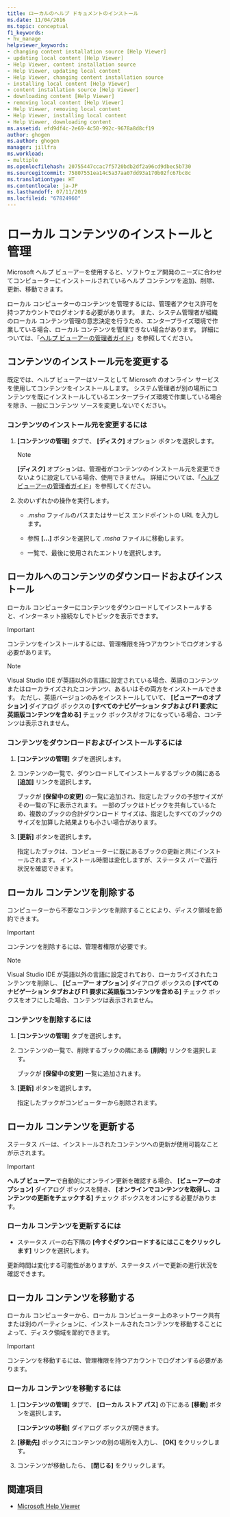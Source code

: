 ```yaml
---
title: ローカルのヘルプ ドキュメントのインストール
ms.date: 11/04/2016
ms.topic: conceptual
f1_keywords:
- hv_manage
helpviewer_keywords:
- changing content installation source [Help Viewer]
- updating local content [Help Viewer]
- Help Viewer, content installation source
- Help Viewer, updating local content
- Help Viewer, changing content installation source
- installing local content [Help Viewer]
- content installation source [Help Viewer]
- downloading content [Help Viewer]
- removing local content [Help Viewer]
- Help Viewer, removing local content
- Help Viewer, installing local content
- Help Viewer, downloading content
ms.assetid: efd9df4c-2e69-4c50-992c-9678a8d8cf19
author: ghogen
ms.author: ghogen
manager: jillfra
ms.workload:
- multiple
ms.openlocfilehash: 20755447ccac7f5720bdb2df2a96cd9dbec5b730
ms.sourcegitcommit: 75807551ea14c5a37aa07dd93a170b02fc67bc8c
ms.translationtype: HT
ms.contentlocale: ja-JP
ms.lasthandoff: 07/11/2019
ms.locfileid: "67824960"
---
```

# <a name="install-and-manage-local-content"></a>ローカル コンテンツのインストールと管理

Microsoft ヘルプ ビューアーを使用すると、ソフトウェア開発のニーズに合わせてコンピューターにインストールされているヘルプ コンテンツを追加、削除、更新、移動できます。

ローカル コンピューターのコンテンツを管理するには、管理者アクセス許可を持つアカウントでログオンする必要があります。 また、システム管理者が組織のローカル コンテンツ管理の意志決定を行うため、エンタープライズ環境で作業している場合、ローカル コンテンツを管理できない場合があります。 詳細については、「[ヘルプ ビューアーの管理者ガイド](../help-viewer/administrator-guide.md)」を参照してください。

## <a name="change-the-content-installation-source"></a>コンテンツのインストール元を変更する

既定では、ヘルプ ビューアーはソースとして Microsoft のオンライン サービスを使用してコンテンツをインストールします。 システム管理者が別の場所にコンテンツを既にインストールしているエンタープライズ環境で作業している場合を除き、一般にコンテンツ ソースを変更しないでください。

### <a name="to-change-the-content-installation-source"></a>コンテンツのインストール元を変更するには

1. **[コンテンツの管理]** タブで、 **[ディスク]** オプション ボタンを選択します。

    > [!NOTE]
    > **[ディスク]** オプションは、管理者がコンテンツのインストール元を変更できないように設定している場合、使用できません。 詳細については、「[ヘルプ ビューアーの管理者ガイド](../help-viewer/administrator-guide.md)」を参照してください。

2. 次のいずれかの操作を実行します。

    - *.msha* ファイルのパスまたはサービス エンドポイントの URL を入力します。

    - 参照 **[…]** ボタンを選択して *.msha* ファイルに移動します。

    - 一覧で、最後に使用されたエントリを選択します。

## <a name="download-and-install-content-locally"></a>ローカルへのコンテンツのダウンロードおよびインストール

ローカル コンピューターにコンテンツをダウンロードしてインストールすると、インターネット接続なしでトピックを表示できます。

> [!IMPORTANT]
> コンテンツをインストールするには、管理権限を持つアカウントでログオンする必要があります。

> [!NOTE]
> Visual Studio IDE が英語以外の言語に設定されている場合、英語のコンテンツまたはローカライズされたコンテンツ、あるいはその両方をインストールできます。 ただし、英語バージョンのみをインストールしていて、 **[ビューアーのオプション]** ダイアログ ボックスの **[すべてのナビゲーション タブおよび F1 要求に英語版コンテンツを含める]** チェック ボックスがオフになっている場合、コンテンツは表示されません。

### <a name="to-download-and-install-content"></a>コンテンツをダウンロードおよびインストールするには

1. **[コンテンツの管理]** タブを選択します。

2. コンテンツの一覧で、ダウンロードしてインストールするブックの隣にある **[追加]** リンクを選択します。

     ブックが **[保留中の変更]** の一覧に追加され、指定したブックの予想サイズがその一覧の下に表示されます。 一部のブックはトピックを共有しているため、複数のブックの合計ダウンロード サイズは、指定したすべてのブックのサイズを加算した結果よりも小さい場合があります。

3. **[更新]** ボタンを選択します。

     指定したブックは、コンピューターに既にあるブックの更新と共にインストールされます。 インストール時間は変化しますが、ステータス バーで進行状況を確認できます。

## <a name="remove-local-content"></a>ローカル コンテンツを削除する

コンピューターから不要なコンテンツを削除することにより、ディスク領域を節約できます。

> [!IMPORTANT]
> コンテンツを削除するには、管理者権限が必要です。

> [!NOTE]
> Visual Studio IDE が英語以外の言語に設定されており、ローカライズされたコンテンツを削除し、 **[ビューアー オプション]** ダイアログ ボックスの **[すべてのナビゲーション タブおよび F1 要求に英語版コンテンツを含める]** チェック ボックスをオフにした場合、コンテンツは表示されません。

### <a name="to-remove-content"></a>コンテンツを削除するには

1. **[コンテンツの管理]** タブを選択します。

2. コンテンツの一覧で、削除するブックの隣にある **[削除]** リンクを選択します。

     ブックが **[保留中の変更]** 一覧に追加されます。

3. **[更新]** ボタンを選択します。

     指定したブックがコンピューターから削除されます。

## <a name="update-local-content"></a>ローカル コンテンツを更新する

ステータス バーは、インストールされたコンテンツへの更新が使用可能なことが示されます。

> [!IMPORTANT]
> **ヘルプ ビューアー**で自動的にオンライン更新を確認する場合、 **[ビューアーのオプション]** ダイアログ ボックスを開き、 **[オンラインでコンテンツを取得し、コンテンツの更新をチェックする]** チェック ボックスをオンにする必要があります。

### <a name="to-update-local-content"></a>ローカル コンテンツを更新するには

- ステータス バーの右下隅の **[今すぐダウンロードするにはここをクリックします]** リンクを選択します。

更新時間は変化する可能性がありますが、ステータス バーで更新の進行状況を確認できます。

## <a name="move-local-content"></a>ローカル コンテンツを移動する

ローカル コンピューターから、ローカル コンピューター上のネットワーク共有または別のパーティションに、インストールされたコンテンツを移動することによって、ディスク領域を節約できます。

> [!IMPORTANT]
> コンテンツを移動するには、管理権限を持つアカウントでログオンする必要があります。

### <a name="to-move-local-content"></a>ローカル コンテンツを移動するには

1. **[コンテンツの管理]** タブで、 **[ローカル ストア パス]** の下にある **[移動]** ボタンを選択します。

     **[コンテンツの移動]** ダイアログ ボックスが開きます。

2. **[移動先]** ボックスにコンテンツの別の場所を入力し、 **[OK]** をクリックします。

3. コンテンツが移動したら、 **[閉じる]** をクリックします。

## <a name="see-also"></a>関連項目

- [Microsoft Help Viewer](../help-viewer/overview.md)